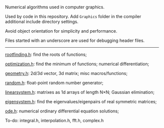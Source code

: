 Numerical algorithms used in computer graphics.

Used by code in this repository. Add `Graphics` folder in the compiler additional include directory settings.

Avoid object orientation for simplicity and performance.

Files started with an underscore are used for debugging header files.

--------

[rootfinding.h](rootfinding.h): find the roots of functions;

[optimization.h](optimization.h): find the minimum of functions; numerical differentiation;

[geometry.h](geometry.h): 2d/3d vector, 3d matrix; misc macros/functions;

[random.h](random.h): float-point random number generator;

[linearsystem.h](linearsystem.h): matrixes as 1d arrays of length N×N; Gaussian elimination;

[eigensystem.h](eigensystem.h): find the eigenvalues/eigenpairs of real symmetric matrices;

[ode.h](ode.h): numerical ordinary differential equation solutions;

To-do: integral.h, interpolation.h, fft.h, complex.h

